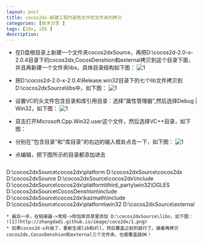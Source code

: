 ```yaml
---
layout: post
title: cocos2dx-新建工程时避免文件和文件夹的拷贝
categories: [技术分享 ]
tags: [2dx, iOS ]
description: 
---
```




* 在D盘根目录上新建一个文件夹cocos2dxSource，再把D:\cocos2d-2.0-x-2.0.4目录下的cocos2dx,CocosDenshion和external拷贝到这个目录下面，并且再新建一个文件夹libs，具体目录结构如下图：
![1](http://zhangdadi.github.io/image/coco2dx/1.png)
* 把D:\cocos2d-2.0-x-2.0.4\Release.win32目录下的七个lib文件拷贝到D:\cocos2dxSource\libs中，如下图：
![1](http://zhangdadi.github.io/image/coco2dx/2.png)
* 设置VC的头文件包含目录和库引用目录：选择"属性管理器",然后选择Debug | Win32，如下图：
![1](http://zhangdadi.github.io/image/coco2dx/3.png)
* 双击打开Microsoft.Cpp.Win32.user这个文件，然后选择VC++目录，如下图：
* 分别在"包含目录"和"库目录"的右边的输入框处点击一下，如下图：
![1](http://zhangdadi.github.io/image/coco2dx/4.png)
* 点编辑，把下图所示的目录都添加进去

    ```
D:\cocos2dxSource\cocos2dx\platform
D:\cocos2dxSource\cocos2dx
D:\cocos2dxSource
D:\cocos2dxSource\cocos2dx\include
D:\cocos2dxSource\cocos2dx\platform\third_party\win32\OGLES
D:\cocos2dxSource\CocosDenshion\include
D:\cocos2dxSource\cocos2dx\kazmath\include
D:\cocos2dxSource\cocos2dx\platform\win32
D:\cocos2dxSource\external
```
* 最后一步。在链接器->常规->附加库目录里添加 D:\cocos2dxSource\libs，如下图：
![1](http://zhangdadi.github.io/image/coco2dx/1.png)
* 如果cocos2d-x升级了，重新生成lib和dll，然后覆盖之前的就行了。接着再拷贝cocos2dx,CocosDenshion和external三个文件夹，也是覆盖就OK！
